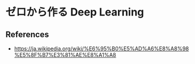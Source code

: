 # ゼロから作る Deep Learning

## References

* https://ja.wikipedia.org/wiki/%E6%95%B0%E5%AD%A6%E8%A8%98%E5%8F%B7%E3%81%AE%E8%A1%A8
